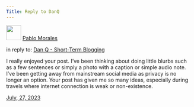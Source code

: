 ```yaml
---
Title: Reply to DanQ
---
```

<div class="u-author h-card">
   <img src="https://static.lifeofpablo.com/pabs-cropped.jpg" class="u-photo" width="40">
   <a href="https://lifeofpablo.com/" class="u-url p-name">Pablo Morales</a>
</div>
<p>in reply to: <a class="u-in-reply-to" href="https://danq.me/2023/07/25/short-term-blogging">Dan Q - 
   Short-Term Blogging
   </a>
</p>
<p class="e-content">I really enjoyed your post. I’ve been thinking about doing little blurbs such as a few sentences or simply a photo with a caption or simple audio note. I’ve been getting away from mainstream social media as privacy is no longer an option. Your post has given me so many ideas, especially during travels where internet connection is weak or non-existence. </p>
<p>
   <a href="https://lifeofpablo.com/reply/reply-to-danq" class="u-url">
   <time class="dt-published" datetime="2023-07-27 20:20:00-0700">July, 27, 2023</time>
   </a>
</p>
</div>

